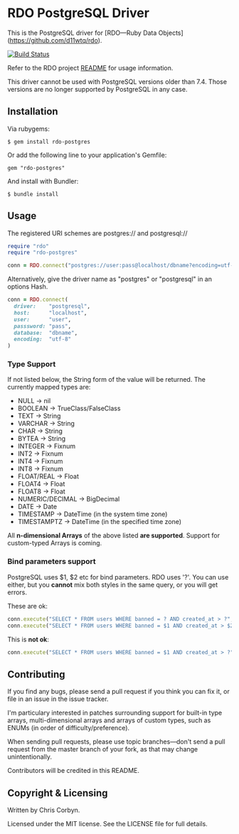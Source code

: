 # RDO PostgreSQL Driver

This is the PostgreSQL driver for [RDO—Ruby Data Objects]
(https://github.com/d11wtq/rdo).

[![Build Status](https://secure.travis-ci.org/d11wtq/rdo-postgres.png?branch=master)](http://travis-ci.org/d11wtq/rdo-postgres)

Refer to the RDO project [README](https://github.com/d11wtq/rdo) for usage
information.

This driver cannot be used with PostgreSQL versions older than 7.4. Those
versions are no longer supported by PostgreSQL in any case.

## Installation

Via rubygems:

    $ gem install rdo-postgres

Or add the following line to your application's Gemfile:

    gem "rdo-postgres"

And install with Bundler:

    $ bundle install

## Usage

The registered URI schemes are postgres:// and postgresql://

``` ruby
require "rdo"
require "rdo-postgres"

conn = RDO.connect("postgres://user:pass@localhost/dbname?encoding=utf-8")
```

Alternatively, give the driver name as "postgres" or "postgresql" in an
options Hash.

``` ruby
conn = RDO.connect(
  driver:    "postgresql",
  host:      "localhost",
  user:      "user",
  passsword: "pass",
  database:  "dbname",
  encoding:  "utf-8"
)
```

### Type Support

If not listed below, the String form of the value will be returned. The
currently mapped types are:

  - NULL -> nil
  - BOOLEAN -> TrueClass/FalseClass
  - TEXT -> String
  - VARCHAR -> String
  - CHAR -> String
  - BYTEA -> String
  - INTEGER -> Fixnum
  - INT2 -> Fixnum
  - INT4 -> Fixnum
  - INT8 -> Fixnum
  - FLOAT/REAL -> Float
  - FLOAT4 -> Float
  - FLOAT8 -> Float
  - NUMERIC/DECIMAL -> BigDecimal
  - DATE -> Date
  - TIMESTAMP -> DateTime (in the system time zone)
  - TIMESTAMPTZ -> DateTime (in the specified time zone)

All **n-dimensional Arrays** of the above listed **are supported**. Support
for custom-typed Arrays is coming.

### Bind parameters support

PostgreSQL uses $1, $2 etc for bind parameters. RDO uses '?'. You can use
either, but you **cannot** mix both styles in the same query, or you will
get errors.

These are ok:

``` ruby
conn.execute("SELECT * FROM users WHERE banned = ? AND created_at > ?", true, 1.week.ago)
conn.execute("SELECT * FROM users WHERE banned = $1 AND created_at > $2", true, 1.week.ago)
```

This is **not ok**:

``` ruby
conn.execute("SELECT * FROM users WHERE banned = $1 AND created_at > ?", true, 1.week.ago)
```

## Contributing

If you find any bugs, please send a pull request if you think you can
fix it, or file in an issue in the issue tracker.

I'm particulary interested in patches surrounding support for built-in type
arrays, multi-dimensional arrays and arrays of custom types, such as ENUMs
(in order of difficulty/preference).

When sending pull requests, please use topic branches—don't send a pull
request from the master branch of your fork, as that may change
unintentionally.

Contributors will be credited in this README.

## Copyright & Licensing

Written by Chris Corbyn.

Licensed under the MIT license. See the LICENSE file for full details.
